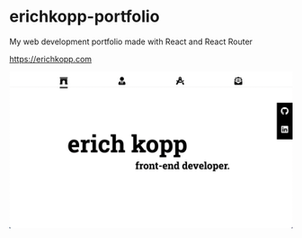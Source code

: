 # erichkopp-portfolio

My web development portfolio made with React and React Router

https://erichkopp.com

![screenshot](screenshot.png)
